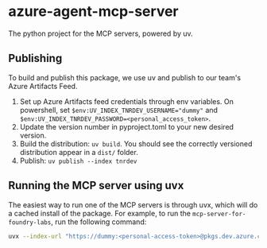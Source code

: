 # azure-agent-mcp-server
The python project  for the MCP servers, powered by uv.

## Publishing
To build and publish this package, we use uv and publish to our team's Azure Artifacts Feed.

1. Set up Azure Artifacts feed credentials through env variables. On powershell, set `$env:UV_INDEX_TNRDEV_USERNAME="dummy"` and `$env:UV_INDEX_TNRDEV_PASSWORD=<personal_access_token>`.
2. Update the version number in pyproject.toml to your new desired version.
3. Build the distribution: `uv build`. You should see the correctly versioned distribution appear in a `dist/` folder.
4. Publish: `uv publish --index tnrdev`


## Running the MCP server using uvx
The easiest way to run one of the  MCP servers is through uvx, which will do a cached install of the package.
For example, to run the `mcp-server-for-foundry-labs`, run the following command:
```bash
uvx --index-url "https://dummy:<personal-access-token>@pkgs.dev.azure.com/tnrdev/_packaging/tnrdev/pypi/simple/" --from azure-agent-mcp-server mcp-server-for-foundry-labs
```
